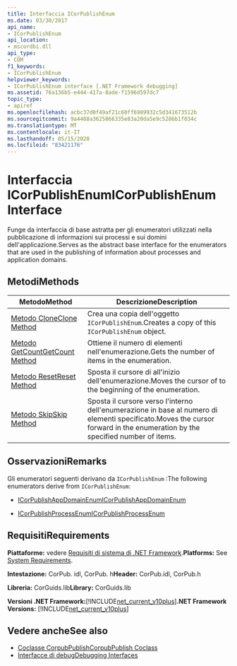 ```yaml
---
title: Interfaccia ICorPublishEnum
ms.date: 03/30/2017
api_name:
- ICorPublishEnum
api_location:
- mscordbi.dll
api_type:
- COM
f1_keywords:
- ICorPublishEnum
helpviewer_keywords:
- ICorPublishEnum interface [.NET Framework debugging]
ms.assetid: 76a136b5-e444-417a-8ade-f1596d597dc7
topic_type:
- apiref
ms.openlocfilehash: acbc37d0f49af21c60ff6989932c5d341673512b
ms.sourcegitcommit: 9a4488a3625866335e83a20da5e9c5286b1f034c
ms.translationtype: MT
ms.contentlocale: it-IT
ms.lasthandoff: 05/15/2020
ms.locfileid: "83421176"
---
```

# <a name="icorpublishenum-interface"></a><span data-ttu-id="2c3fd-102">Interfaccia ICorPublishEnum</span><span class="sxs-lookup"><span data-stu-id="2c3fd-102">ICorPublishEnum Interface</span></span>
<span data-ttu-id="2c3fd-103">Funge da interfaccia di base astratta per gli enumeratori utilizzati nella pubblicazione di informazioni sui processi e sui domini dell'applicazione.</span><span class="sxs-lookup"><span data-stu-id="2c3fd-103">Serves as the abstract base interface for the enumerators that are used in the publishing of information about processes and application domains.</span></span>  
  
## <a name="methods"></a><span data-ttu-id="2c3fd-104">Metodi</span><span class="sxs-lookup"><span data-stu-id="2c3fd-104">Methods</span></span>  
  
|<span data-ttu-id="2c3fd-105">Metodo</span><span class="sxs-lookup"><span data-stu-id="2c3fd-105">Method</span></span>|<span data-ttu-id="2c3fd-106">Descrizione</span><span class="sxs-lookup"><span data-stu-id="2c3fd-106">Description</span></span>|  
|------------|-----------------|  
|[<span data-ttu-id="2c3fd-107">Metodo Clone</span><span class="sxs-lookup"><span data-stu-id="2c3fd-107">Clone Method</span></span>](icorpublishenum-clone-method.md)|<span data-ttu-id="2c3fd-108">Crea una copia dell'oggetto `ICorPublishEnum`.</span><span class="sxs-lookup"><span data-stu-id="2c3fd-108">Creates a copy of this `ICorPublishEnum` object.</span></span>|  
|[<span data-ttu-id="2c3fd-109">Metodo GetCount</span><span class="sxs-lookup"><span data-stu-id="2c3fd-109">GetCount Method</span></span>](icorpublishenum-getcount-method.md)|<span data-ttu-id="2c3fd-110">Ottiene il numero di elementi nell'enumerazione.</span><span class="sxs-lookup"><span data-stu-id="2c3fd-110">Gets the number of items in the enumeration.</span></span>|  
|[<span data-ttu-id="2c3fd-111">Metodo Reset</span><span class="sxs-lookup"><span data-stu-id="2c3fd-111">Reset Method</span></span>](icorpublishenum-reset-method.md)|<span data-ttu-id="2c3fd-112">Sposta il cursore di all'inizio dell'enumerazione.</span><span class="sxs-lookup"><span data-stu-id="2c3fd-112">Moves the cursor of to the beginning of the enumeration.</span></span>|  
|[<span data-ttu-id="2c3fd-113">Metodo Skip</span><span class="sxs-lookup"><span data-stu-id="2c3fd-113">Skip Method</span></span>](icorpublishenum-skip-method.md)|<span data-ttu-id="2c3fd-114">Sposta il cursore verso l'interno dell'enumerazione in base al numero di elementi specificato.</span><span class="sxs-lookup"><span data-stu-id="2c3fd-114">Moves the cursor forward in the enumeration by the specified number of items.</span></span>|  
  
## <a name="remarks"></a><span data-ttu-id="2c3fd-115">Osservazioni</span><span class="sxs-lookup"><span data-stu-id="2c3fd-115">Remarks</span></span>  
 <span data-ttu-id="2c3fd-116">Gli enumeratori seguenti derivano da `ICorPublishEnum` :</span><span class="sxs-lookup"><span data-stu-id="2c3fd-116">The following enumerators derive from `ICorPublishEnum`:</span></span>  
  
- [<span data-ttu-id="2c3fd-117">ICorPublishAppDomainEnum</span><span class="sxs-lookup"><span data-stu-id="2c3fd-117">ICorPublishAppDomainEnum</span></span>](icorpublishappdomainenum-interface.md)  
  
- [<span data-ttu-id="2c3fd-118">ICorPublishProcessEnum</span><span class="sxs-lookup"><span data-stu-id="2c3fd-118">ICorPublishProcessEnum</span></span>](icorpublishprocessenum-interface.md)  
  
## <a name="requirements"></a><span data-ttu-id="2c3fd-119">Requisiti</span><span class="sxs-lookup"><span data-stu-id="2c3fd-119">Requirements</span></span>  
 <span data-ttu-id="2c3fd-120">**Piattaforme:** vedere [Requisiti di sistema di .NET Framework](../../get-started/system-requirements.md).</span><span class="sxs-lookup"><span data-stu-id="2c3fd-120">**Platforms:** See [System Requirements](../../get-started/system-requirements.md).</span></span>  
  
 <span data-ttu-id="2c3fd-121">**Intestazione:** CorPub. idl, CorPub. h</span><span class="sxs-lookup"><span data-stu-id="2c3fd-121">**Header:** CorPub.idl, CorPub.h</span></span>  
  
 <span data-ttu-id="2c3fd-122">**Libreria:** CorGuids.lib</span><span class="sxs-lookup"><span data-stu-id="2c3fd-122">**Library:** CorGuids.lib</span></span>  
  
 <span data-ttu-id="2c3fd-123">**Versioni .NET Framework:**[!INCLUDE[net_current_v10plus](../../../../includes/net-current-v10plus-md.md)]</span><span class="sxs-lookup"><span data-stu-id="2c3fd-123">**.NET Framework Versions:** [!INCLUDE[net_current_v10plus](../../../../includes/net-current-v10plus-md.md)]</span></span>  
  
## <a name="see-also"></a><span data-ttu-id="2c3fd-124">Vedere anche</span><span class="sxs-lookup"><span data-stu-id="2c3fd-124">See also</span></span>

- [<span data-ttu-id="2c3fd-125">Coclasse CorpubPublish</span><span class="sxs-lookup"><span data-stu-id="2c3fd-125">CorpubPublish Coclass</span></span>](corpubpublish-coclass.md)
- [<span data-ttu-id="2c3fd-126">Interfacce di debug</span><span class="sxs-lookup"><span data-stu-id="2c3fd-126">Debugging Interfaces</span></span>](debugging-interfaces.md)
